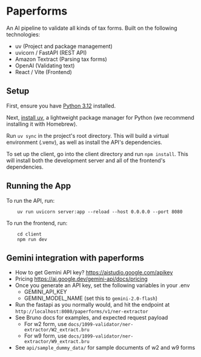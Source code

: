 # Paperforms

An AI pipeline to validate all kinds of tax forms. Built on the following technologies:

- uv (Project and package management)
- uvicorn / FastAPI (REST API)
- Amazon Textract (Parsing tax forms)
- OpenAI (Validating text)
- React / Vite (Frontend)

## Setup

First, ensure you have [Python 3.12](https://www.python.org/downloads/) installed.

Next, [install uv](https://docs.astral.sh/uv/getting-started/installation/), a lightweight package manager for Python (we recommend installing it with Homebrew).

Run `uv sync` in the project's root directory. This will build a virtual environment (.venv), as well as install the API's dependencies.

To set up the client, go into the client directory and run `npm install`. This will install both the development server and all of the frontend's dependencies.

## Running the App

To run the API, run:

```
    uv run uvicorn server:app --reload --host 0.0.0.0 --port 8080
```


To run the frontend, run:

```
    cd client
    npm run dev
```

## Gemini integration with paperforms
- How to get Gemini API key? https://aistudio.google.com/apikey
- Pricing https://ai.google.dev/gemini-api/docs/pricing
- Once you generate an API key, set the following variables in your .env
    - GEMINI_API_KEY
    - GEMINI_MODEL_NAME (set this to `gemini-2.0-flash`)
- Run the fastapi as you normally would, and hit the endpoint at `http://localhost:8080/paperforms/v1/ner-extractor`
- See Bruno docs for examples, and expected request payload
    - For w2 form, use `docs/1099-validator/ner-extractor/W2_extract.bru` 
    - For w9 form, use `docs/1099-validator/ner-extractor/W9_extract.bru`
- See `api/sample_dummy_data/` for sample documents of w2 and w9 forms